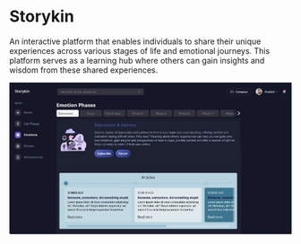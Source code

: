 # Storykin
An interactive platform that enables individuals to share their unique experiences across various stages of life and emotional journeys. This platform serves as a learning hub where others can gain insights and wisdom from these shared experiences.

![Alt text](Preview_Images/01_EmotionalPhases.jpg.JPG)

